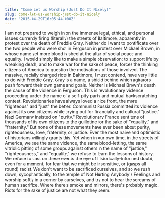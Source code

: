 ```yaml
---
title: "Come Let us Worship (Just Do It Nicely)"
slug: come-let-us-worship-just-do-it-nicely
date: "2015-04-29T16:05:44.000Z"
---
```


I am not prepared to weigh in on the immense legal, ethical, and personal issues currently firing (literally) the streets of Baltimore, apparently in protest over the death of Freddie Gray. Neither do I want to pontificate over the two people who were shot in Ferguson in protest over Michael Brown, in whose name yet more blood is shed at the altar of social peace and equality. I would simply like to make a simple observation: to support life by wreaking death, and to make war for the sake of peace, forces the thinking citizens of America to question the motivations of those involved. The massive, racially charged riots in Baltimore, I must contend, have very little to do with Freddie Gray. Gray is a name, a shield behind which agitators push forward their own game and goals. Neither is Michael Brown's death the cause of the violence in Ferguson. This is revolutionary violence proceeding under the name of a self-pity party and mutual backscratching contest. Revolutionaries have always loved a nice front, the more "righteous" and "just" the better. Communist Russia committed its violence against its own citizens while crying out for financially and cultural "justice." Nazi Germany insisted on "purity." Revolutionary France sent tens of thousands of its own citizens to the guillotine for the sake of "equality," and "fraternity." But none of these movements have ever been about purity, righteousness, love, fraternity, or justice. Even the most naive and optimistic of historians willingly grants this. Yet when in our own time, in the streets of America, we see the same violence, the same blood-letting, the same vitriolic pitting of some groups against others in the name of "justice," "righteousness," and "equality," we refuse to learn the lessons of history. We refuse to cast on these events the eye of historically-informed doubt, even for a moment, for fear that we might be insensitive, or (gasps all round) racist. We don't want to be sacrificed ourselves, and so we rush down, sycophantically, to the temple of Not Hurting Anybody's Feelings and worship softly in a corner by ourselves, and try not to hear the screams of human sacrifice. Where there's smoke and mirrors, there's probably magic. Riots for the sake of justice are not what they seem.
